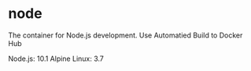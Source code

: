 # node

The container for Node.js development. Use Automatied Build to Docker Hub

Node.js: 10.1
Alpine Linux: 3.7
